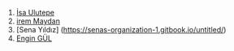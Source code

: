 1. [İsa Ulutepe](https://isas-organization-2.gitbook.io/untitled/)
2. [irem Maydan](https://irems-organization.gitbook.io/irem-maydan)
3. [Sena Yıldız] (https://senas-organization-1.gitbook.io/untitled/)
5. [Engin GÜL](https://engin-gul.gitbook.io/engin-gul)
